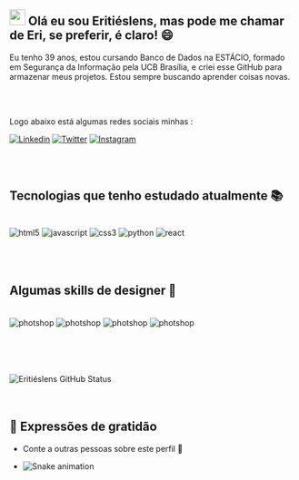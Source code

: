## <img src="https://media.giphy.com/media/hvRJCLFzcasrR4ia7z/giphy.gif" width="28">  Olá eu sou Eritiéslens, mas pode me chamar de Eri, se preferir, é claro! 😄
Eu tenho 39 anos, estou cursando Banco de Dados na ESTÁCIO, formado em Segurança da Informação pela UCB Brasília, e criei esse GitHub para armazenar meus projetos. Estou sempre buscando aprender coisas novas. 

<br>
<br>  

Logo abaixo está algumas redes sociais minhas :

[![Linkedin](https://img.shields.io/badge/LinkedIn-0077B5?style=for-the-badge&logo=linkedin&logoColor=white)](https://www.linkedin.com/in/eritieslens/)
[![Twitter](https://img.shields.io/badge/Twitter-1DA1F2?style=for-the-badge&logo=twitter&logoColor=white)](https://twitter.com/santoseri)
[![Instagram](https://img.shields.io/badge/Instagram-E4405F?style=for-the-badge&logo=instagram&logoColor=white)](https://www.instagram.com/santoseri.play/)

<br>
<br>

## Tecnologias que tenho estudado atualmente 📚
<div style="dispay:inline_block"><br/>
  <img align="center" alt="html5" src=https://img.shields.io/badge/HTML5-E34F26?style=for-the-badge&logo=html5&logoColor=white />
  <img align="center" alt="javascript" src=https://img.shields.io/badge/JavaScript-F7DF1E?style=for-the-badge&logo=javascript&logoColor=black />
  <img align="center" alt="css3" src=https://img.shields.io/badge/CSS3-1572B6?style=for-the-badge&logo=css3&logoColor=white />
  <img align="center" alt="python" src=https://img.shields.io/badge/Python-14354C?style=for-the-badge&logo=python&logoColor=white />
  <img align="center" alt="react" src=	https://img.shields.io/badge/React-20232A?style=for-the-badge&logo=react&logoColor=61DAFB />
</div>

<br>
<br>
<br>

## Algumas skills de designer 🎨 

<div style="dispay:inline_block"><br/>
  <img align="center" alt="photshop" src=https://aleen42.github.io/badges/src/illustrator.svg />
  <img align="center" alt="photshop" src=https://aleen42.github.io/badges/src/photoshop.svg />
  <img align="center" alt="photshop" src=https://aleen42.github.io/badges/src/premiere.svg /> 
   <img align="center" alt="photshop" src=https://aleen42.github.io/badges/src/after_effects.svg />


<br/>
<br/>
<br/>
<br/>
<br/>




![Eritiéslens GitHub Status](https://github-readme-stats.vercel.app/api?username=santoseri&show_icons=true&theme=gruvbox)
<br/>
<br/>
<br/>

## 🎁 Expressões de gratidão
- Conte a outras pessoas sobre este perfil 📢

- ![Snake animation](https://github.com/santoseri/santoseri/blob/output/github-contribution-grid-snake.svg)


<!--
**ZoeDoceAmarga/ZoeDoceAmarga** is a ✨ _special_ ✨ repository because its `README.md` (this file) appears on your GitHub profile.
Here are some ideas to get you started:
- 🔭 I’m currently working on ...
- 🌱 I’m currently learning ...
- 👯 I’m looking to collaborate on ...
- 🤔 I’m looking for help with ...
- 💬 Ask me about ...
- 📫 How to reach me: ...
- 😄 Pronouns: ...
- ⚡ Fun fact: ...
-->
